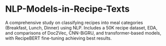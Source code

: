 # NLP-Models-in-Recipe-Texts
A comprehensive study on classifying recipes into meal categories (Breakfast, Lunch, Dinner) using NLP. Includes a 50K recipe dataset, EDA, and comparisons of Doc2Vec, CNN-BiGRU, and transformer-based models, with RecipeBERT fine-tuning achieving best results.
